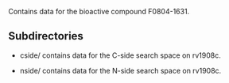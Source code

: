 Contains data for the bioactive compound F0804-1631.

## Subdirectories

- cside/ contains data for the C-side search space on rv1908c.

- nside/ contains data for the N-side search space on rv1908c.

